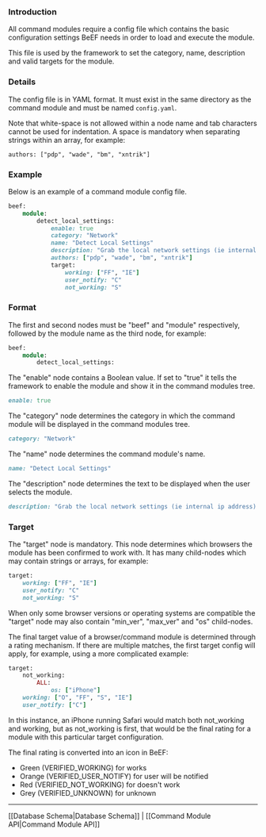 
### Introduction ###

All command modules require a config file which contains the basic configuration settings BeEF needs in order to load and execute the module.

This file is used by the framework to set the category, name, description and valid targets for the module.


### Details ###

The config file is in YAML format. It must exist in the same directory as the command module and must be named `config.yaml`.

Note that white-space is not allowed within a node name and tab characters cannot be used for indentation. A space is mandatory when separating strings within an array, for example:

`authors: ["pdp", "wade", "bm", "xntrik"]`


### Example ###

Below is an example of a command module config file.

```ruby
beef:
    module:
        detect_local_settings:
            enable: true
            category: "Network"
            name: "Detect Local Settings"
            description: "Grab the local network settings (ie internal ip address)."
            authors: ["pdp", "wade", "bm", "xntrik"]
            target:
                working: ["FF", "IE"]
                user_notify: "C"
                not_working: "S"

```

### Format ###

The first and second nodes must be "beef" and "module" respectively, followed by the module name as the third node, for example:

```ruby
beef:
    module:
        detect_local_settings:
```

The "enable" node contains a Boolean value. If set to "true" it tells the framework to enable the module and show it in the command modules tree.
```ruby
enable: true
```

The "category" node determines the category in which the command module will be displayed in the command modules tree.
```ruby
category: "Network"
```

The "name" node determines the command module's name.
```ruby
name: "Detect Local Settings"
```

The "description" node determines the text to be displayed when the user selects the module.

```ruby
description: "Grab the local network settings (ie internal ip address)."
```

### Target ###

The "target" node is mandatory. This node determines which browsers the module has been confirmed to work with. It has many child-nodes which may contain strings or arrays, for example:

```ruby
target:
    working: ["FF", "IE"]
    user_notify: "C"
    not_working: "S"
```

When only some browser versions or operating systems are compatible the "target" node may also contain "min_ver", "max_ver" and "os" child-nodes.

The final target value of a browser/command module is determined through a rating mechanism. If there are multiple matches, the first target config will apply, for example, using a more complicated example:

```ruby
target:
    not_working:
        ALL:
            os: ["iPhone"]
    working: ["O", "FF", "S", "IE"]
    user_notify: ["C"]
```

In this instance, an iPhone running Safari would match both not_working and working, but as not_working is first, that would be the final rating for a module with this particular target configuration.

The final rating is converted into an icon in BeEF:

* Green (VERIFIED_WORKING) for works
* Orange (VERIFIED_USER_NOTIFY) for user will be notified
* Red (VERIFIED_NOT_WORKING) for doesn't work
* Grey (VERIFIED_UNKNOWN) for unknown
***
[[Database Schema|Database Schema]] | [[Command Module API|Command Module API]]
